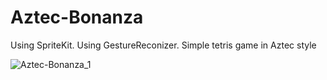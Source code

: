 # Aztec-Bonanza
Using SpriteKit. Using GestureReconizer.
Simple tetris game in Aztec style


![Aztec-Bonanza_1](https://user-images.githubusercontent.com/48223896/193117518-fd0e8a25-5bbd-46dc-a33b-3a8f595f0cf6.png)
